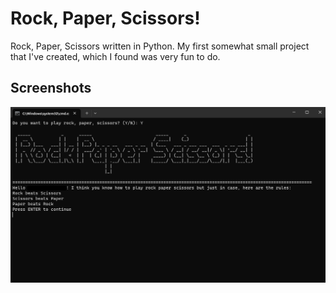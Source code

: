 # Rock, Paper, Scissors! 
Rock, Paper, Scissors written in Python. My first somewhat small project that I've created, which I found was very fun to do. 

## Screenshots

![](./assets/screenshot1.png)
